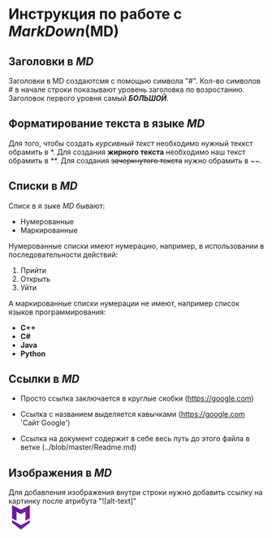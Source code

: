 # Инструкция по работе с ***MarkDown***(MD)


## Заголовки в *MD*
Заголовки в MD создаютсмя с помощью символа "#". Кол-во символов # в начале строки показывают уровень заголовка по возростанию. Заголовок первого уровня самый ***БОЛЬШОЙ***.


## Форматирование текста в языке *MD*
Для того, чтобы создать *курсивный текст* необходимо нужный теккст обрамить в *. Для создания **жирного текста** необходимо наш текст обрамить в **. Для создания ~~зачеркнутого текста~~ нужно обрамить в ~~.


## Списки в *MD*
Списк в я зыке *MD*  бывают:
- Нумерованные
- Маркированные


Нумерованные списки имеют нумерацию, например, в использовании в последовательности действий:
1. Прийти
2. Открыть
3. Уйти


А маркированные списки нумерации не имеют, например список языков программирования:
- **C++**
- **C#**
- **Java**
- **Python**

## Ссылки в *MD*
- Просто ссылка заключается в круглые скобки (https://google.com)

- Сcылка с названием выделяется кавычками (https://google.com 'Сайт Google')

- Ссылка на документ содержит в себе весь путь до этого файла в ветке (../blob/master/Readme.md)

## Изображения в *MD*

Для добавления изображения внутри строки нужно добавить ссылку на картинку после атрибута "![alt-text]"  
![alt-text](https://github.com/adam-p/markdown-here/raw/master/src/common/images/icon48.png "Cиреневое M")

